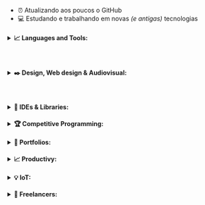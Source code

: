 - :alarm_clock: Atualizando aos poucos o GitHub 
- :computer: Estudando e trabalhando em novas _(e antigas)_ tecnologias


<h4>
<details>
<summary>📈 Languages and Tools:</summary>
  <p align="center"><img align="left" alt=".NET" width="28px" src="https://simpleicons.org/icons/dot-net.svg" /></p>
  <p align="center"><img align="left" alt="Anaconda" width="28px" src="https://simpleicons.org/icons/anaconda.svg" /></p>
  <p align="center"><img align="left" alt="Amazon Web Services" width="28px" src="https://simpleicons.org/icons/amazonaws.svg" /></p>
  <p align="center"><img align="left" alt="Android Studio" width="28px" src="https://simpleicons.org/icons/androidstudio.svg" /></p>
  <p align="center"><img align="left" alt="Apache" width="28px" src="https://simpleicons.org/icons/apache.svg" /></p>
  <p align="center"><img align="left" alt="Microsfot Azure" width="28px" src="https://simpleicons.org/icons/microsoftazure.svg" /></p>
  <p align="center"><img align="left" alt="C" width="28px" src="https://simpleicons.org/icons/c.svg" /></p>
  <p align="center"><img align="left" alt="C#" width="28px" src="https://simpleicons.org/icons/csharp.svg" /></p>
  <p align="center"><img align="left" alt="C++" width="28px" src="https://simpleicons.org/icons/cplusplus.svg" /></p>
  <p align="center"><img align="left" alt="D3.js" width="28px" src="https://simpleicons.org/icons/d3-dot-js.svg" /></p>
  <p align="center"><img align="left" alt="Docker" width="28px" src="https://simpleicons.org/icons/docker.svg" /></p>
  <p align="center"><img align="left" alt="Flutter" width="28px" src="https://simpleicons.org/icons/flutter.svg" /></p>
  <p align="center"><img align="left" alt="Git" width="28px" src="https://simpleicons.org/icons/git.svg" /></p>
  <p align="center"><img align="left" alt="Go" width="28px" src="https://simpleicons.org/icons/go.svg" /></p>
  <p align="center"><img align="left" alt="Google Cloud" width="28px" src="https://simpleicons.org/icons/googlecloud.svg" /></p>
  <p align="center"><img align="left" alt="Grafana" width="28px" src="https://simpleicons.org/icons/grafana.svg" /></p>
  <p align="center"><img align="left" alt="Haskell" width="28px" src="https://simpleicons.org/icons/haskell.svg" /></p>
  <p align="center"><img align="left" alt="Java" width="28px" src="https://simpleicons.org/icons/java.svg" /></p>
  <p align="center"><img align="left" alt="JavaScript" width="28px" src="https://simpleicons.org/icons/javascript.svg" /></p>
  <br>
</details>
</h4>
<br>
<h4>
<details>
<summary>✒️ Design, Web design & Audiovisual:</summary>
  <p align="center"><img align="left" alt="Adobe Premire Pro" width="28px" heigth="28px"  src="https://simpleicons.org/icons/adobepremierepro.svg" /></p>
  <p align="center"><img align="left" alt="Adobe Xd" width="28px" src="https://simpleicons.org/icons/adobexd.svg" /></p>
  <p align="center"><img align="left" alt="Adobe InDesign" width="28px" src="https://simpleicons.org/icons/adobeindesign.svg" /></p>
  <p align="center"><img align="left" alt="Adobe Illustrator" width="28px" src="https://simpleicons.org/icons/adobeillustrator.svg" /></p>
  <p align="center"><img align="left" alt="Adobe Lightroom" width="28px" src="https://simpleicons.org/icons/adobelightroomcc.svg" /></p>
  <p align="center"><img align="left" alt="Adobe Photoshop" width="28px" src="https://simpleicons.org/icons/adobephotoshop.svg" /></p>
  <p align="center"><img align="left" alt="Adobe After Effects" width="28px" src="https://simpleicons.org/icons/adobeaftereffects.svg" /></p>
  <p align="center"><img align="left" alt="HTML5" width="28px" src="https://simpleicons.org/icons/html5.svg" /></p>
  <p align="center"><img align="left" alt="Figma" width="28px" src="https://simpleicons.org/icons/figma.svg" /></p>
  <p align="center"><img align="left" alt="Blender" width="28px" src="https://simpleicons.org/icons/blender.svg" /></p>
  <p align="center"><img align="left" alt="Canva" width="28px" src="https://simpleicons.org/icons/canva.svg" /></p>
  <p align="center"><img align="left" alt="WordPress" width="28px" src="https://simpleicons.org/icons/wordpress.svg" /></p>
  <p align="center"><img align="left" alt="Krita" width="28px" src="https://simpleicons.org/icons/krita.svg" /></p>
  <p align="center"><img align="left" alt="Wix" width="28px" src="https://simpleicons.org/icons/wix.svg" /></p>
  <p align="center"><img align="left" alt="Inkscape" width="28px" src="https://simpleicons.org/icons/inkscape.svg" /></p>
  <p align="center"><img align="left" alt="Woo" width="28px" src="https://simpleicons.org/icons/woo.svg" /></p>
  <p align="center"><img align="left" alt="AngularJS" width="28px" src="https://simpleicons.org/icons/angularjs.svg" /></p>
  <p align="center"><img align="left" alt="CSS3" width="28px" src="https://simpleicons.org/icons/css3.svg" /></p>
  <p align="center"><img align="left" alt="Gimp" width="28px" src="https://simpleicons.org/icons/gimp.svg" /></p>
  <br>
</details>
</h4>
<br> 
<h4>
<details>
<summary>🔧 IDEs & Libraries:</summary>
  <p align="center"><img align="left" alt="Visual Studio Code" width="28px" src="https://simpleicons.org/icons/visualstudiocode.svg" /></p>
  <p align="center"><img align="left" alt="Atom" width="28px" src="https://simpleicons.org/icons/atom.svg" /></p>
  <p align="center"><img align="left" alt="Eclipse IDE" width="28px" src="https://simpleicons.org/icons/eclipseide.svg" /></p>
  <br>
  
</details>
</h4>

<h4>
<details>
<summary>🏆 Competitive Programming:</summary>
  <p align="center"><img align="left" alt="CodeChef" width="28px" heigth="28px"  src="https://simpleicons.org/icons/codechef.svg" /></p>
  <p align="center"><img align="left" alt="Codeforces" width="28px" heigth="28px"  src="https://simpleicons.org/icons/codeforces.svg" /></p>
  <p align="center"><img align="left" alt="Codewars" width="28px" heigth="28px"  src="https://simpleicons.org/icons/codewars.svg" /></p>
  <p align="center"><img align="left" alt="HackerEarth" width="28px" heigth="28px"  src="https://simpleicons.org/icons/hackerearth.svg" /></p>
  <p align="center"><img align="left" alt="HackerRank" width="28px" heigth="28px"  src="https://simpleicons.org/icons/hackerrank.svg" /></p>
  <p align="center"><img align="left" alt="Codeforces" width="28px" heigth="28px"  src="https://simpleicons.org/icons/codeforces.svg" /></p>
  <p align="center"><img align="left" alt="Codeforces" width="28px" heigth="28px"  src="https://simpleicons.org/icons/codeforces.svg" /></p>
  <p align="center"><img align="left" alt="Codeforces" width="28px" heigth="28px"  src="https://simpleicons.org/icons/codeforces.svg" /></p>
</details>
</h4>

<h4>
<details>
<summary>📝 Portfolios:</summary>
  <p align="center"><img align="left" alt="Dribbble" width="28px" heigth="28px"  src="https://simpleicons.org/icons/dribbble.svg" /></p>
  <p align="center"><img align="left" alt="ArtStation" width="28px" heigth="28px"  src="https://simpleicons.org/icons/artstation.svg" /></p>
  <p align="center"><img align="left" alt="Behance" width="28px" heigth="28px"  src="https://simpleicons.org/icons/behance.svg" /></p>
  <p align="center"><img align="left" alt="DevianArt" width="28px" heigth="28px"  src="https://simpleicons.org/icons/deviantart.svg" /></p>
  <p align="center"><img align="left" alt="Dribbble" width="28px" heigth="28px"  src="https://simpleicons.org/icons/dribbble.svg" /></p>
  <p align="center"><img align="left" alt="Dribbble" width="28px" heigth="28px"  src="https://simpleicons.org/icons/dribbble.svg" /></p>
  <p align="center"><img align="left" alt="Dribbble" width="28px" heigth="28px"  src="https://simpleicons.org/icons/dribbble.svg" /></p>
</details>
</h4>

<h4>
<details>
<summary>📈 Productivy:</summary>
  <p align="center"><img align="left" alt="Slack" width="28px" heigth="28px"  src="https://simpleicons.org/icons/slack.svg" /></p>
  <p align="center"><img align="left" alt="Slack" width="28px" heigth="28px"  src="https://simpleicons.org/icons/slack.svg" /></p>
  <p align="center"><img align="left" alt="Slack" width="28px" heigth="28px"  src="https://simpleicons.org/icons/slack.svg" /></p>
  <p align="center"><img align="left" alt="Slack" width="28px" heigth="28px"  src="https://simpleicons.org/icons/slack.svg" /></p>
  <p align="center"><img align="left" alt="Slack" width="28px" heigth="28px"  src="https://simpleicons.org/icons/slack.svg" /></p>
  <p align="center"><img align="left" alt="Slack" width="28px" heigth="28px"  src="https://simpleicons.org/icons/slack.svg" /></p>
  <p align="center"><img align="left" alt="Slack" width="28px" heigth="28px"  src="https://simpleicons.org/icons/slack.svg" /></p>
</details>
</h4>

<h4>
<details>
<summary>💡 IoT:</summary>
  <p align="center"><img align="left" alt="Arduino" width="28px" heigth="28px"  src="https://simpleicons.org/icons/arduino.svg" /></p>
  <p align="center"><img align="left" alt="Slack" width="28px" heigth="28px"  src="https://simpleicons.org/icons/slack.svg" /></p>
  <p align="center"><img align="left" alt="Slack" width="28px" heigth="28px"  src="https://simpleicons.org/icons/slack.svg" /></p>
  <p align="center"><img align="left" alt="Slack" width="28px" heigth="28px"  src="https://simpleicons.org/icons/slack.svg" /></p>
  <p align="center"><img align="left" alt="Slack" width="28px" heigth="28px"  src="https://simpleicons.org/icons/slack.svg" /></p>
  <p align="center"><img align="left" alt="Slack" width="28px" heigth="28px"  src="https://simpleicons.org/icons/slack.svg" /></p>
  <p align="center"><img align="left" alt="Slack" width="28px" heigth="28px"  src="https://simpleicons.org/icons/slack.svg" /></p>
</details>
</h4>

<h4>
<details>
<summary>💼 Freelancers:</summary>
  <p align="center"><img align="left" alt="Fiverr" width="28px" heigth="28px"  src="https://simpleicons.org/icons/fiverr.svg" /></p>
  <p align="center"><img align="left" alt="Freelancer" width="28px" heigth="28px"  src="https://simpleicons.org/icons/freelancer.svg" /></p>
  <p align="center"><img align="left" alt="Slack" width="28px" heigth="28px"  src="https://simpleicons.org/icons/slack.svg" /></p>
  <p align="center"><img align="left" alt="Slack" width="28px" heigth="28px"  src="https://simpleicons.org/icons/slack.svg" /></p>
  <p align="center"><img align="left" alt="Slack" width="28px" heigth="28px"  src="https://simpleicons.org/icons/slack.svg" /></p>
  <p align="center"><img align="left" alt="Slack" width="28px" heigth="28px"  src="https://simpleicons.org/icons/slack.svg" /></p>
  <p align="center"><img align="left" alt="Slack" width="28px" heigth="28px"  src="https://simpleicons.org/icons/slack.svg" /></p>
</details>
</h4>



